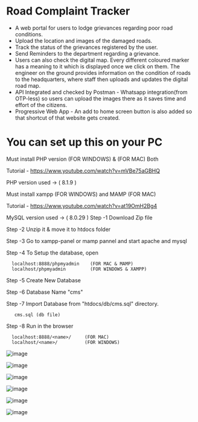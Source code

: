 # Road Complaint Tracker

* A web portal for users to lodge grievances regarding poor road conditions.
* Upload the location and images of the damaged roads.
* Track the status of the grievances registered by the user.
* Send Reminders to the department regarding a grievance.
* Users can also check the digital map. Every different coloured marker has a meaning to it which is displayed once we click on them. The engineer on the ground provides information on the condition of roads to the headquarters, where staff then uploads and updates the digital road map.
* API Integrated and checked by Postman - Whatsapp integration(from OTP-less) so users can upload the images there as it saves time and effort of the citizens.
* Progressive Web App - An add to home screen button is also added so that shortcut of that website gets created.

# You can set up this on your PC

Must install PHP version (FOR WINDOWS) & (FOR MAC) Both

Tutorial - https://www.youtube.com/watch?v=mVBe75aGBHQ

PHP version used -> ( 8.1.9 )

Must install xampp (FOR WINDOWS) and MAMP (FOR MAC)

Tutorial - https://www.youtube.com/watch?v=at19OmH2Bg4

MySQL version used -> ( 8.0.29 )
Step -1 Download Zip file

Step -2 Unzip it & move it to htdocs folder

Step -3 Go to xampp-panel or mamp pannel and start apache and mysql

Step -4 To Setup the database, open

      localhost:8888/phpmyadmin    (FOR MAC & MAMP)
      localhost/phpmyadmin         (FOR WINDOWS & XAMPP)
Step -5 Create New Database

Step -6 Database Name "cms"

Step -7 Import Database from "htdocs/db/cms.sql" directory.

       cms.sql (db file)
Step -8 Run in the browser

      localhost:8888/<name>/     (FOR MAC)
      localhost/<name>/          (FOR WINDOWS)
      
      

![image](https://user-images.githubusercontent.com/112871361/231438580-f54560ad-847e-4021-ad1f-cb3ec341030f.png)

![image](https://github.com/kadambari68/Road-Complaint-Tracker/assets/112871361/adb80eb4-b227-409a-883f-ff489cd15daf)

![image](https://github.com/kadambari68/Road-Complaint-Tracker/assets/112871361/b50caea4-2d21-4b03-b577-d8d49126b51f)

![image](https://github.com/kadambari68/Road-Complaint-Tracker/assets/112871361/04d3833b-fa56-4346-af6e-319ae3b1abec)

![image](https://github.com/kadambari68/Road-Complaint-Tracker/assets/112871361/b2bd807b-2f33-4f97-9802-9a086087e358)


![image](https://user-images.githubusercontent.com/112871361/231438133-5aa8401d-ab97-49ff-ae31-0235fb532eaa.png)

 
 
 
